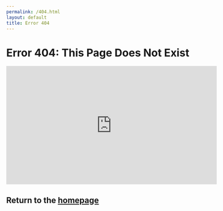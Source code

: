 ```yaml
---
permalink: /404.html
layout: default
title: Error 404
---
```


# Error 404: This Page Does Not Exist

<iframe src="https://www.youtube.com/embed/dQw4w9WgXcQ?autoplay=1" 
    width="560" 
    height="315"
    frameborder="0" 
    allowfullscreen>
</iframe>

## Return to the [homepage](./)
